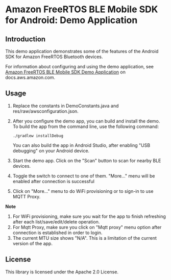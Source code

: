 # Amazon FreeRTOS BLE Mobile SDK for Android: Demo Application

## Introduction

This demo application demonstrates some of the features of the Android SDK for Amazon FreeRTOS Bluetooth devices.

For information about configuring and using the demo application, see [Amazon FreeRTOS BLE Mobile SDK Demo Application](https://docs.aws.amazon.com/freertos/latest/userguide/ble-demo.html#ble-sdk-app) on docs.aws.amazon.com.

## Usage

1. Replace the constants in DemoConstants.java and res/raw/awsconfiguration.json.
2. After you configure the demo app, you can build and install the demo. To build the app from the command line, use the following command:

    ```
    ./gradlew installDebug
    ```

    You can also build the app in Android Studio, after enabling "USB debugging" on your Android device.
  
3. Start the demo app. Click on the "Scan" button to scan for nearby BLE devices.
4. Toggle the switch to connect to one of them. "More..." menu will be enabled after connection is successful
5. Click on "More..." menu to do WiFi provisioning or to sign-in to use MQTT Proxy.

**Note** 


1. For WiFi provisioning, make sure you wait for the app to finish refreshing after each list/save/edit/delete operation.
2. For Mqtt Proxy, make sure you click on "Mqtt proxy" menu option after connection is established in order to login.
3. The current MTU size shows "N/A". This is a limitation of the current version of the app.

## License

This library is licensed under the Apache 2.0 License. 
